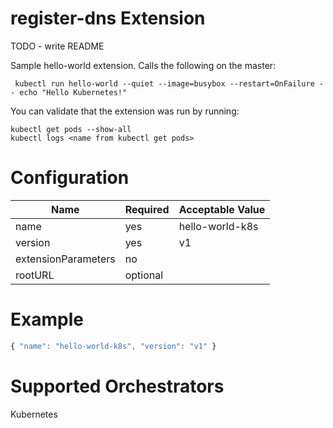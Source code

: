# register-dns Extension

TODO - write README

Sample hello-world extension.  Calls the following on the master:

```
 kubectl run hello-world --quiet --image=busybox --restart=OnFailure -- echo "Hello Kubernetes!"
```

You can validate that the extension was run by running:
```
kubectl get pods --show-all
kubectl logs <name from kubectl get pods>
```

# Configuration
|Name|Required|Acceptable Value|
|---|---|---|
|name|yes|hello-world-k8s|
|version|yes|v1|
|extensionParameters|no||
|rootURL|optional||

# Example
``` javascript
{ "name": "hello-world-k8s", "version": "v1" }
```

# Supported Orchestrators
Kubernetes